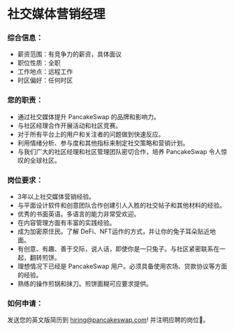 # 社交媒体营销经理

### 综合信息：

* 薪资范围：有竞争力的薪资，具体面议
* 职位性质：全职
* 工作地点：远程工作
* 时区偏好：任何时区

### 您的职责：

* 通过社交媒体提升 PancakeSwap 的品牌和影响力。&#x20;
* 与社区经理合作开展活动和社区竞赛。&#x20;
* 对于所有平台上的用户和关注者的问题做到快速反应。&#x20;
* 利用情绪分析、参与度和其他指标来制定社交策略和营销计划。&#x20;
* 与我们广大的社区经理和社区管理团队密切合作，培养 PancakeSwap 令人惊叹的全球社区。

### 岗位要求：

* 3年以上社交媒体营销经验。&#x20;
* 与平面设计软件和创意团队合作创建引人入胜的社交帖子和其他材料的经验。&#x20;
* 优秀的书面英语。多语言的能力非常受欢迎。&#x20;
* 在内容管理方面有丰富的实践经验。&#x20;
* 成为加密原住民。了解 DeFi、NFT运作的方式，并让你的兔子耳朵贴近地面。&#x20;
* 有创意、有趣、善于交际，说人话，即使你是一只兔子。与社区紧密联系在一起，翻转煎饼。&#x20;
* 理想情况下已经是 PancakeSwap 用户。必须具备使用农场、贷款协议等方面的经验。&#x20;
* 熟练的操作煎锅和抹刀。煎饼面糊可应要求提供。

### 如何申请：

&#x20;发送您的英文版简历到 hiring@pancakeswap.com! 并注明应聘的岗位🐰。&#x20;
